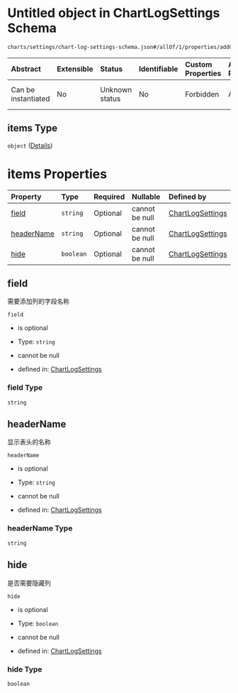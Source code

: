 # Untitled object in ChartLogSettings Schema

```txt
charts/settings/chart-log-settings-schema.json#/allOf/1/properties/addColumns/items
```



| Abstract            | Extensible | Status         | Identifiable | Custom Properties | Additional Properties | Access Restrictions | Defined In                                                                                                       |
| :------------------ | :--------- | :------------- | :----------- | :---------------- | :-------------------- | :------------------ | :--------------------------------------------------------------------------------------------------------------- |
| Can be instantiated | No         | Unknown status | No           | Forbidden         | Allowed               | none                | [chart-log-settings-schema.json\*](../out/charts/settings/chart-log-settings-schema.json "open original schema") |

## items Type

`object` ([Details](chart-log-settings-schema-allof-1-properties-addcolumns-items.md))

# items Properties

| Property                  | Type      | Required | Nullable       | Defined by                                                                                                                                                                                                             |
| :------------------------ | :-------- | :------- | :------------- | :--------------------------------------------------------------------------------------------------------------------------------------------------------------------------------------------------------------------- |
| [field](#field)           | `string`  | Optional | cannot be null | [ChartLogSettings](chart-log-settings-schema-allof-1-properties-addcolumns-items-properties-field.md "charts/settings/chart-log-settings-schema.json#/allOf/1/properties/addColumns/items/properties/field")           |
| [headerName](#headername) | `string`  | Optional | cannot be null | [ChartLogSettings](chart-log-settings-schema-allof-1-properties-addcolumns-items-properties-headername.md "charts/settings/chart-log-settings-schema.json#/allOf/1/properties/addColumns/items/properties/headerName") |
| [hide](#hide)             | `boolean` | Optional | cannot be null | [ChartLogSettings](chart-log-settings-schema-allof-1-properties-addcolumns-items-properties-hide.md "charts/settings/chart-log-settings-schema.json#/allOf/1/properties/addColumns/items/properties/hide")             |

## field

需要添加列的字段名称

`field`

* is optional

* Type: `string`

* cannot be null

* defined in: [ChartLogSettings](chart-log-settings-schema-allof-1-properties-addcolumns-items-properties-field.md "charts/settings/chart-log-settings-schema.json#/allOf/1/properties/addColumns/items/properties/field")

### field Type

`string`

## headerName

显示表头的名称

`headerName`

* is optional

* Type: `string`

* cannot be null

* defined in: [ChartLogSettings](chart-log-settings-schema-allof-1-properties-addcolumns-items-properties-headername.md "charts/settings/chart-log-settings-schema.json#/allOf/1/properties/addColumns/items/properties/headerName")

### headerName Type

`string`

## hide

是否需要隐藏列

`hide`

* is optional

* Type: `boolean`

* cannot be null

* defined in: [ChartLogSettings](chart-log-settings-schema-allof-1-properties-addcolumns-items-properties-hide.md "charts/settings/chart-log-settings-schema.json#/allOf/1/properties/addColumns/items/properties/hide")

### hide Type

`boolean`
